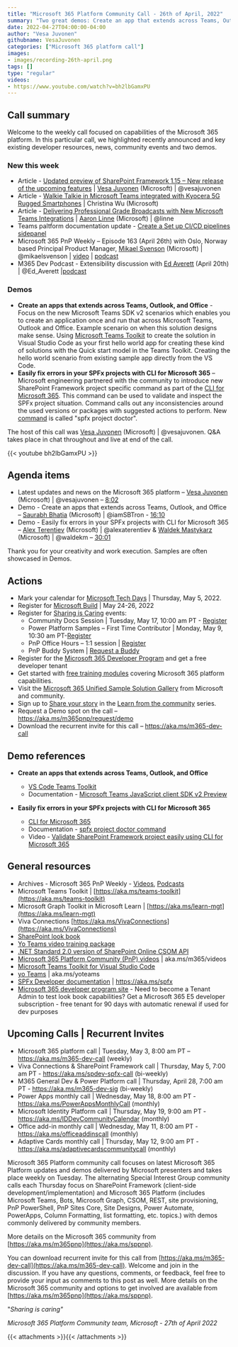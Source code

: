```yaml
---
title: "Microsoft 365 Platform Community Call - 26th of April, 2022"
summary: "Two great demos: Create an app that extends across Teams, Outlook, and Office, and Graph Connectors updates and Postman samples."
date: 2022-04-27T04:00:00-04:00
author: "Vesa Juvonen"
githubname: VesaJuvonen
categories: ["Microsoft 365 platform call"]
images:
- images/recording-26th-april.png
tags: []
type: "regular"
videos:
- https://www.youtube.com/watch?v=bh2lbGamxPU
---
```


## Call summary

Welcome to the weekly call focused on capabilities of the Microsoft 365 platform.  In this particular call, we highlighted recently announced and key existing developer resources, news, community events and two demos.

### New this week

* Article - [Updated preview of SharePoint Framework 1.15 – New release of the upcoming features](https://devblogs.microsoft.com/microsoft365dev/updated-preview-of-sharepoint-framework-1-15-new-release-of-the-upcoming-features/) | [Vesa Juvonen](http://twitter.com/vesajuvonen) (Microsoft) | @vesajuvonen
* Article - [Walkie Talkie in Microsoft Teams integrated with Kyocera 5G Rugged Smartphones](https://techcommunity.microsoft.com/t5/microsoft-teams-blog/walkie-talkie-in-microsoft-teams-integrated-with-kyocera-5g/ba-p/3288641) | Christina Wu (Microsoft)
* Article - [Delivering Professional Grade Broadcasts with New Microsoft Teams Integrations](https://techcommunity.microsoft.com/t5/microsoft-teams-blog/delivering-professional-grade-broadcasts-with-new-microsoft/ba-p/3293454) | [Aaron Linne](https://twitter.com/linne) (Microsoft) | @linne
* Teams paltform documentation update - [Create a Set up CI/CD pipelines sidepanel](https://docs.microsoft.com/microsoftteams/platform/sbs-meetings-sidepanel?tabs=vs)
* Microsoft 365 PnP Weekly – Episode 163 (April 26th) with Oslo, Norway based Principal Product Manager, [Mikael Svenson](https://twitter.com/mikaelsvenson) (Microsoft) | @mikaelsvenson | [video](https://pnp.github.io/blog/microsoft-365-pnp-weekly/episode-163/) | [podcast](https://pnpweekly.podbean.com/e/microsoft-365-pnp-weekly-episode-163-mikael-svenson-microsoft/)
* M365 Dev Podcast - Extensibility discussion with [Ed Averett](https://twitter.com/Ed_Averett) (April 20th) | @Ed_Averett |[podcast](https://www.m365devpodcast.com/e/extensibility-discussion-with-ed-averett/)

### Demos

* **Create an apps that extends across Teams, Outlook, and Office** - Focus on the new Microsoft Teams SDK v2 scenarios which enables you to create an application once and run that across Microsoft Teams, Outlook and Office. Example scenario on when this solution designs make sense. Using [Microsoft Teams Toolkit](https://aka.ms/VSTeamsToolkit) to create the solution in Visual Studio Code as your first hello world app for creating these kind of solutions with the Quick start model in the Teams Toolkit. Creating the hello world scenario from existing sample app directly from the VS Code.
* **Easily fix errors in your SPFx projects with CLI for Microsoft 365** – Microsoft engineering partnered with the community to introduce new SharePoint Framework project specific command as part of the [CLI for Microsoft 365](https://aka.ms/cli-m365). This command can be used to validate and inspect the SPFx project situation. Command calls out any inconsistencies around the used versions or packages with suggested actions to perform. New [command](https://pnp.github.io/cli-microsoft365/cmd/spfx/project/project-doctor/) is called "spfx project doctor".

The host of this call was [Vesa Juvonen](http://twitter.com/vesajuvonen) (Microsoft) | @vesajuvonen. Q&A takes place in chat throughout and live at end of the call.

{{< youtube bh2lbGamxPU >}}

## Agenda items

* Latest updates and news on the Microsoft 365 platform – [Vesa Juvonen](http://twitter.com/vesajuvonen) (Microsoft) | @vesajuvonen – [8:02](https://youtu.be/bh2lbGamxPU?t=482)
* Demo - Create an apps that extends across Teams, Outlook, and Office – [Saurabh Bhatia](http://twitter.com/iamSBTron) (Microsoft) | @iamSBTron - [16:10](https://youtu.be/bh2lbGamxPU?t=970)
* Demo - Easily fix errors in your SPFx projects with CLI for Microsoft 365 – [Alex Terentiev](https://twitter.com/alexaterentiev) (Microsoft) | @alexaterentiev & [Waldek Mastykarz](https://twitter.com/waldekm) (Microsoft) | @waldekm – [30:01](https://youtu.be/bh2lbGamxPU?t=1801)

Thank you for your creativity and work execution. Samples are often showcased in Demos.

## Actions

* Mark your calendar for [Microsoft Tech Days](https://aka.ms/techdays/m365) | Thursday, May 5, 2022.
* Register for [Microsoft Build](https://mybuild.microsoft.com/) | May 24-26, 2022
* Register for [Sharing is Caring](https://pnp.github.io/sharing-is-caring/) events:
    * Community Docs Session | Tuesday, May 17, 10:00 am PT - [Register](https://forms.microsoft.com/pages/responsepage.aspx?id=KtIy2vgLW0SOgZbwvQuRaXDXyCl9DkBHq4A2OG7uLpdUOUdFR0U1STdGS0lXUDA2Sk1YSE1WMEtHSy4u)
    * Power Platform Samples – First Time Contributor | Monday, May 9, 10:30 am PT-[Register](https://forms.office.com/pages/responsepage.aspx?id=KtIy2vgLW0SOgZbwvQuRaXDXyCl9DkBHq4A2OG7uLpdUMTFJWFFGVUxBNUFZQjZWRUdaOE5BMFkwNS4u)
    * PnP Office Hours – 1:1 session | [Register](https://outlook.office365.com/owa/calendar/PnPSharingisCaring@warner.digital/bookings/)
    * PnP Buddy System \| [Request a Buddy](https://forms.office.com/Pages/ResponsePage.aspx?id=KtIy2vgLW0SOgZbwvQuRaXDXyCl9DkBHq4A2OG7uLpdUMjRRUVg4NElZUUJLTEY1TVVSVDJFRFpLRS4u)
* Register for the [Microsoft 365 Developer Program](https://aka.ms/m365/devprogram) and get a free developer tenant
* Get started with [free training modules](https://aka.ms/m365/dev/learn) covering Microsoft 365 platform capabilities.
* Visit the [Microsoft 365 Unified Sample Solution Gallery](https://adoption.microsoft.com/sample-solution-gallery) from Microsoft and community.
* Sign up to [Share your story](https://aka.ms/share-your-story) in the [Learn from the community](https://aka.ms/LearnFromTheCommunity/ThisWeek) series.
* Request a Demo spot on the call – <https://aka.ms/m365pnp/request/demo>
* Download the recurrent invite for this call – <https://aka.ms/m365-dev-call>

## Demo references

* **Create an apps that extends across Teams, Outlook, and Office**
    * [VS Code Teams Toolkit](https://aka.ms/VSCodeTeamsToolkit)
    * Documentation - [Microsoft Teams JavaScript client SDK v2 Preview](https://docs.microsoft.com/microsoftteams/platform/m365-apps/using-teams-client-sdk-preview?tabs=manifest-teams-toolkit%2Cjavascript)

* **Easily fix errors in your SPFx projects with CLI for Microsoft 365**
    * [CLI for Microsoft 365](https://pnp.github.io/cli-microsoft365/)
    * Documentation - [spfx project doctor command](https://pnp.github.io/cli-microsoft365/cmd/spfx/project/project-doctor/)
    * Video - [Validate SharePoint Framework project easily using CLI for Microsoft 365](https://www.youtube.com/watch?v=qo8ZSIlb_pU)

## General resources

* Archives - Microsoft 365 PnP Weekly - [Videos](https://www.youtube.com/playlist?list=PLR9nK3mnD-OVYI-St_CBiFfuL4CZbBpkC), [Podcasts](https://pnpweekly.podbean.com/)
* Microsoft Teams Toolkit | [https://aka.ms/teams-toolkit](https://aka.ms/teams-toolkit)
* Microsoft Graph Toolkit in Microsoft Learn | [https://aka.ms/learn-mgt](https://aka.ms/learn-mgt)
* Viva Connections [https://aka.ms/VivaConnections](https://aka.ms/VivaConnections)
* [SharePoint look book](https://lookbook.microsoft.com/?WT.mc_id=m365-24198-cxa)
* [Yo Teams video training package](https://aka.ms/yoteams-training)
* [.NET Standard 2.0 version of SharePoint Online CSOM API](https://developer.microsoft.com/microsoft-365/blogs/net-standard-version-of-sharepoint-online-csom-apis?WT.mc_id=m365-24198-cxa)
* [Microsoft 365 Platform Community (PnP) videos](https://aka.ms/m365/videos) | aka.ms/m365/videos
* [Microsoft Teams Toolkit for Visual Studio Code](https://marketplace.visualstudio.com/items?itemName=TeamsDevApp.ms-teams-vscode-extension)
* [yo Teams](https://aka.ms/yoteams) | aka.ms/yoteams
* [SPFx Developer documentation](https://aka.ms/spfx) | https://aka.ms/spfx
* [Microsoft 365 developer program site](https://developer.microsoft.com/office/dev-program?WT.mc_id=m365-24198-cxa) - Need to become a Tenant Admin to test look book capabilities? Get a Microsoft 365 E5 developer subscription - free tenant for 90 days with automatic renewal if used for dev purposes

## Upcoming Calls | Recurrent Invites

* Microsoft 365 platform call \| Tuesday, May 3, 8:00 am PT – <https://aka.ms/m365-dev-call> (weekly)
* Viva Connections & SharePoint Framework call \| Thursday, May 5, 7:00 am PT - <https://aka.ms/spdev-spfx-call> (bi-weekly)
* M365 General Dev & Power Platform call \| Thursday, April 28, 7:00 am PT - <https://aka.ms/m365-dev-sig> (bi-weekly)
* Power Apps monthly call \| Wednesday, May 18, 8:00 am PT - <https://aka.ms/PowerAppsMonthlyCall> (monthly)
* Microsoft Identity Platform call \| Thursday, May 19, 9:00 am PT - <https://aka.ms/IDDevCommunityCalendar> (monthly)
* Office add-in monthly call \| Wednesday, May 11, 8:00 am PT - <https://aka.ms/officeaddinscall> (monthly)
* Adaptive Cards monthly call \| Thursday, May 12, 9:00 am PT - <https://aka.ms/adaptivecardscommunitycall> (monthly)

Microsoft 365 Platform community call focuses on latest Microsoft 365 Platform updates and demos delivered by Microsoft presenters and takes place weekly on Tuesday.  The alternating Special Interest Group community calls each Thursday focus on SharePoint Framework (client-side development/implementation) and Microsoft 365 Platform (includes Microsoft Teams, Bots, Microsoft Graph, CSOM, REST, site provisioning, PnP PowerShell, PnP Sites Core, Site Designs, Power Automate, PowerApps, Column Formatting, list formatting, etc. topics.) with demos commonly delivered by community members.

More details on the Microsoft 365 community from [https://aka.ms/m365pnp](https://aka.ms/sppnp).

You can download recurrent invite for this call from [https://aka.ms/m365-dev-call](https://aka.ms/m365-dev-call).  Welcome and join in the discussion. If you have any questions, comments, or feedback, feel free to provide your input as comments to this post as well. More details on the Microsoft 365 community and options to get involved are available from [https://aka.ms/m365pnp](https://aka.ms/sppnp).


&quot;_Sharing is caring&quot;_

_Microsoft 365 Platform Community team, Microsoft - 27th of April 2022_

{{< attachments >}}{{< /attachments >}}
